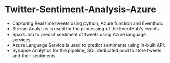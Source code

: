 # Twitter-Sentiment-Analysis-Azure
  - Capturing Real time tweets using python, Azure function and Eventhub.
  - Stream Analytics is used for the processing of the EventHub's events.
  - Spark Job to predict sentiment of tweets using Azure language services.
  - Azure Language Service is used to predict sentiments using in-built API.
  - Synapse Analytics for the pipeline, SQL dedicated pool to store tweets and their sentiments.
